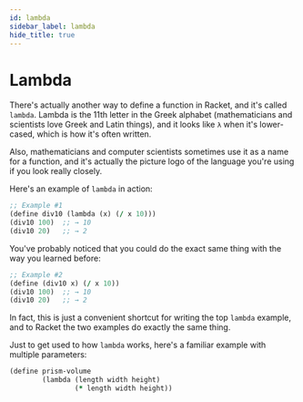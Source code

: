 ```yaml
---
id: lambda
sidebar_label: lambda
hide_title: true
---
```


# Lambda

There's actually another way to define a function in Racket, and it's called
`lambda`. Lambda is the 11th letter in the Greek alphabet (mathematicians and 
scientists love Greek and Latin things), and it looks like `λ` when it's
lower-cased, which is how it's often written.

Also, mathematicians and computer scientists sometimes use it as a name for a 
function, and it's actually the picture logo of the language you're using if you
look really closely.

Here's an example of `lambda` in action:

``` clojure
;; Example #1
(define div10 (lambda (x) (/ x 10)))
(div10 100)  ;; → 10
(div10 20)   ;; → 2
```

You've probably noticed that you could do the exact same thing with the way you
learned before:

``` clojure
;; Example #2
(define (div10 x) (/ x 10))
(div10 100)  ;; → 10
(div10 20)   ;; → 2
```

In fact, this is just a convenient shortcut for writing the top `lambda` 
example, and to Racket the two examples do exactly the same thing.

Just to get used to how `lambda` works, here's a familiar example with multiple
parameters:

``` clojure
(define prism-volume 
        (lambda (length width height) 
                (* length width height))
```

